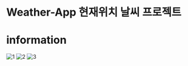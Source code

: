 # Weather-App 현재위치 날씨 프로젝트
# information
![1](https://user-images.githubusercontent.com/108771927/216901181-19bb0a3a-e43a-4bc3-9a26-7512507e9e95.png)
![2](https://user-images.githubusercontent.com/108771927/216901215-534a5a65-1b48-4f3a-8bb2-402d22882c4e.png)
![3](https://user-images.githubusercontent.com/108771927/216901230-a79a1a67-fed3-4782-8d00-d1df62d5788e.png)

